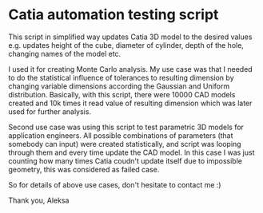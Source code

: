 # Catia automation testing script

This script in simplified way updates Catia 3D model to the desired values e.g. updates height of the cube, diameter of cylinder, depth of the hole, changing names of the model etc.

I used it for creating Monte Carlo analysis. My use case was that I needed to do the statistical influence of tolerances to resulting dimension
by changing variable dimensions according the Gaussian and Uniform distribution. Basically, with this script, there were 10000
CAD models created and 10k times it read value of resulting dimension which was later used for further analysis.

Second use case was using this script to test parametric 3D models for application engineers. All possible combinations
of parameters (that somebody can input) were created statistically, and script was looping through them and every time update the CAD model. In this case
I was just counting how many times Catia coudn't update itself due to impossible geometry, this was considered as failed case.

So for details of above use cases, don't hesitate to contact me :)

Thank you,
Aleksa
